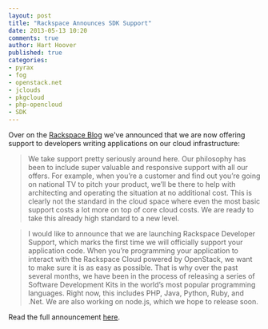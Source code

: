 ```yaml
---
layout: post
title: "Rackspace Announces SDK Support"
date: 2013-05-13 10:20
comments: true
author: Hart Hoover
published: true
categories: 
- pyrax
- fog
- openstack.net
- jclouds
- pkgcloud
- php-opencloud
- SDK
---
```

Over on the [Rackspace Blog](http://www.rackspace.com/blog) we've announced that we are now offering support to developers writing applications on our cloud infrastructure:

> We take support pretty seriously around here.  Our philosophy has been to include super valuable and responsive support with all our offers.  For example, when you’re a customer and find out you’re going on national TV to pitch your product, we’ll be there to help with architecting and operating the situation at no additional cost.  This is clearly not the standard in the cloud space where even the most basic support costs a lot more on top of core cloud costs.  We are ready to take this already high standard to a new level.  

> I would like to announce that we are launching Rackspace Developer Support, which marks the first time we will officially support your application code.  When you’re programming your application to interact with the Rackspace Cloud powered by OpenStack, we want to make sure it is as easy as possible.  That is why over the past several months, we have been in the process of releasing a series of Software Development Kits in the world’s most popular programming languages.  Right now, this includes PHP, Java, Python, Ruby, and .Net.  We are also working on node.js, which we hope to release soon.

Read the full announcement [here]().
